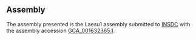

Assembly
--------

The assembly presented is the Laesu1 assembly submitted to
[INSDC](http://www.insdc.org) with the assembly accession
[GCA\_001632365.1](http://www.ebi.ac.uk/ena/data/view/GCA_001632365.1).
